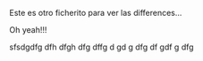 Este es otro ficherito para ver las differences...

Oh yeah!!!



sfsdgdfg
dfh
dfgh
dfg
dffg
d
gd
g
dfg
df
gdf
g
dfg
